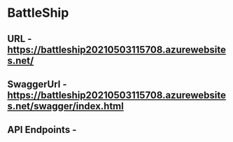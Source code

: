 # BattleShip

## URL - https://battleship20210503115708.azurewebsites.net/
## SwaggerUrl - https://battleship20210503115708.azurewebsites.net/swagger/index.html

## API Endpoints -

